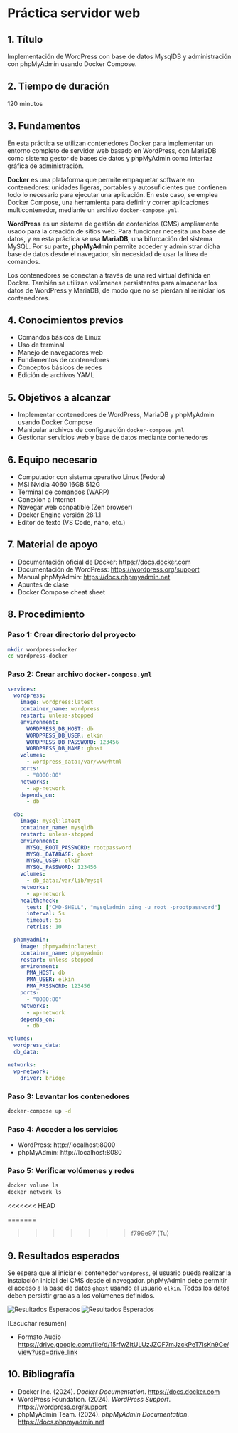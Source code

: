 
# Práctica servidor web

## 1. Título
Implementación de WordPress con base de datos MysqlDB y administración con phpMyAdmin usando Docker Compose.

## 2. Tiempo de duración
120 minutos

## 3. Fundamentos

En esta práctica se utilizan contenedores Docker para implementar un entorno completo de servidor web basado en WordPress, con MariaDB como sistema gestor de bases de datos y phpMyAdmin como interfaz gráfica de administración.

**Docker** es una plataforma que permite empaquetar software en contenedores: unidades ligeras, portables y autosuficientes que contienen todo lo necesario para ejecutar una aplicación. En este caso, se emplea Docker Compose, una herramienta para definir y correr aplicaciones multicontenedor, mediante un archivo `docker-compose.yml`.

**WordPress** es un sistema de gestión de contenidos (CMS) ampliamente usado para la creación de sitios web. Para funcionar necesita una base de datos, y en esta práctica se usa **MariaDB**, una bifurcación del sistema MySQL. Por su parte, **phpMyAdmin** permite acceder y administrar dicha base de datos desde el navegador, sin necesidad de usar la línea de comandos.

Los contenedores se conectan a través de una red virtual definida en Docker. También se utilizan volúmenes persistentes para almacenar los datos de WordPress y MariaDB, de modo que no se pierdan al reiniciar los contenedores.


## 4. Conocimientos previos

- Comandos básicos de Linux
- Uso de terminal
- Manejo de navegadores web
- Fundamentos de contenedores
- Conceptos básicos de redes
- Edición de archivos YAML

## 5. Objetivos a alcanzar

- Implementar contenedores de WordPress, MariaDB y phpMyAdmin usando Docker Compose
- Manipular archivos de configuración `docker-compose.yml`
- Gestionar servicios web y base de datos mediante contenedores

## 6. Equipo necesario

- Computador con sistema operativo Linux (Fedora)
- MSI Nvidia 4060 16GB 512G
- Terminal de comandos (WARP)
- Conexion a Internet
- Navegar web conpatible (Zen browser)
- Docker Engine versión 28.1.1
- Editor de texto (VS Code, nano, etc.)

## 7. Material de apoyo

- Documentación oficial de Docker: https://docs.docker.com
- Documentación de WordPress: https://wordpress.org/support
- Manual phpMyAdmin: https://docs.phpmyadmin.net
- Apuntes de clase
- Docker Compose cheat sheet

## 8. Procedimiento

### Paso 1: Crear directorio del proyecto

```bash
mkdir wordpress-docker
cd wordpress-docker
```

### Paso 2: Crear archivo `docker-compose.yml`

```yaml
services:
  wordpress:
    image: wordpress:latest
    container_name: wordpress
    restart: unless-stopped
    environment:
      WORDPRESS_DB_HOST: db
      WORDPRESS_DB_USER: elkin
      WORDPRESS_DB_PASSWORD: 123456
      WORDPRESS_DB_NAME: ghost
    volumes:
      - wordpress_data:/var/www/html
    ports:
      - "8000:80"
    networks:
      - wp-network
    depends_on:
      - db

  db:
    image: mysql:latest
    container_name: mysqldb
    restart: unless-stopped
    environment:
      MYSQL_ROOT_PASSWORD: rootpassword
      MYSQL_DATABASE: ghost
      MYSQL_USER: elkin
      MYSQL_PASSWORD: 123456
    volumes:
      - db_data:/var/lib/mysql
    networks:
      - wp-network
    healthcheck:
      test: ["CMD-SHELL", "mysqladmin ping -u root -prootpassword"]
      interval: 5s
      timeout: 5s
      retries: 10

  phpmyadmin:
    image: phpmyadmin:latest
    container_name: phpmyadmin
    restart: unless-stopped
    environment:
      PMA_HOST: db
      PMA_USER: elkin
      PMA_PASSWORD: 123456
    ports:
      - "8080:80"
    networks:
      - wp-network
    depends_on:
      - db

volumes:
  wordpress_data:
  db_data:

networks:
  wp-network:
    driver: bridge
```

### Paso 3: Levantar los contenedores

```bash
docker-compose up -d
```

### Paso 4: Acceder a los servicios

- WordPress: http://localhost:8000
- phpMyAdmin: http://localhost:8080

### Paso 5: Verificar volúmenes y redes

```bash
docker volume ls
docker network ls
```

<<<<<<< HEAD

=======
>>>>>>> f799e97 (Tu)

## 9. Resultados esperados

Se espera que al iniciar el contenedor `wordpress`, el usuario pueda realizar la instalación inicial del CMS desde el navegador. phpMyAdmin debe permitir el acceso a la base de datos `ghost` usando el usuario `elkin`. Todos los datos deben persistir gracias a los volúmenes definidos.

![Resultados Esperados](capturas/php.png)
![Resultados Esperados](capturas/word.png)

[Escuchar resumen]
 - Formato Audio
 https://drive.google.com/file/d/15rfwZItULUzJZOF7mJzckPeT7IsKn9Ce/view?usp=drive_link

## 10. Bibliografía

- Docker Inc. (2024). *Docker Documentation*. https://docs.docker.com
- WordPress Foundation. (2024). *WordPress Support*. https://wordpress.org/support
- phpMyAdmin Team. (2024). *phpMyAdmin Documentation*. https://docs.phpmyadmin.net
